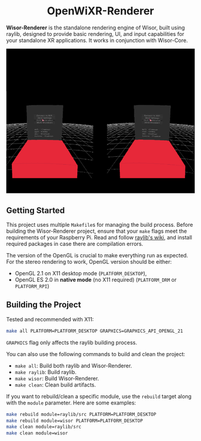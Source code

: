 <center><h1 align=center>OpenWiXR-Renderer</h1></center>

**Wisor-Renderer** is the standalone rendering engine of Wisor, built using raylib, designed to provide basic rendering, UI, and input capabilities for your standalone XR applications. It works in conjunction with Wisor-Core.

![](./_docs/imgs/openwixr_renderer.png)

## Getting Started

This project uses multiple ``Makefile``s for managing the build process. 
Before building the Wisor-Renderer project, ensure that your `make` flags meet the requirements of your Raspberry Pi. Read and follow [raylib's wiki](https://github.com/raysan5/raylib/wiki/Working-on-Raspberry-Pi), and install required packages in case there are compilation errors.

The version of the OpenGL is crucial to make everything run as expected. For the stereo rendering to work, OpenGL version should be either:
* OpenGL 2.1 on X11 desktop mode (`PLATFORM_DESKTOP`), 
* OpenGL ES 2.0 in **native mode** (no X11 required) (``PLATFORM_DRM`` or ``PLATFORM_RPI``)

## Building the Project

Tested and recommended with X11:
```bash
make all PLATFORM=PLATFORM_DESKTOP GRAPHICS=GRAPHICS_API_OPENGL_21
```

`GRAPHICS` flag only affects the raylib building process.

You can also use the following commands to build and clean the project:

- `make all`: Build both raylib and Wisor-Renderer.
- `make raylib`: Build raylib.
- `make wisor`: Build Wisor-Renderer.
- `make clean`: Clean build artifacts.

If you want to rebuild/clean a specific module, use the `rebuild` target along with the `module` parameter. Here are some examples:

```bash
make rebuild module=raylib/src PLATFORM=PLATFORM_DESKTOP
make rebuild module=wisor PLATFORM=PLATFORM_DESKTOP
make clean module=raylib/src
make clean module=wisor
```
